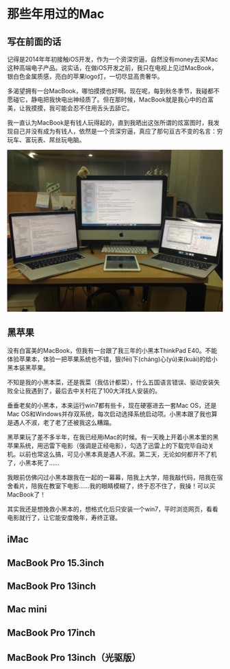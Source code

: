 # 那些年用过的Mac

## 写在前面的话

记得是2014年年初接触iOS开发，作为一个资深穷逼，自然没有money去买Mac这种高端电子产品。说实话，在做iOS开发之前，我只在电视上见过MacBook，银白色金属质感，亮白的苹果logo灯，一切尽显高贵奢华。

多渴望拥有一台MacBook，哪怕摸摸也好啊。现在呢，每到秋冬季节，我碰都不愿碰它，静电把我快电出神经质了。但在那时候，MacBook就是我心中的白富美，让我摸摸，我可能会忍不住用舌头去舔它。

我一直认为MacBook是有钱人玩得起的，直到我晒出这张所谓的炫富图时，我发现自己并没有成为有钱人，依然是一个资深穷逼，真应了那句亘古不变的名言：穷玩车、富玩表、屌丝玩电脑。

![img](https://github.com/mxdios/notebook/blob/master/notebooks/images/WechatIMG99.jpeg?raw=true)

## 黑苹果

没有白富美的MacBook，但我有一台跟了我三年的小黑本ThinkPad E40。不能体验苹果本，体验一把苹果系统也不错，狠(fēi)下(cháng)心(yú)来(kuài)的给小黑本装黑苹果。

不知是我的小黑本菜，还是我菜（我估计都菜），什么五国语言错误、驱动安装失败全让我遇到了，最后去中关村花了100大洋找人安装的。

垂垂老矣的小黑本，本来运行win7都有些卡，现在硬塞进去一套Mac OS，还是Mac OS和Windows并存双系统，每次启动选择系统启动项。小黑本跟了我也算是遇人不淑，老了老了还被我这么糟蹋。

黑苹果玩了差不多半年，在我已经用iMac的时候。有一天晚上开着小黑本里的黑苹果系统，用迅雷下电影（强调是正经电影），勾选了迅雷上的下载完毕自动关机。以前也常这么搞，可见小黑本真是遇人不淑。第二天，无论如何都开不了机了，小黑本死了……

我眼前仿佛闪过小黑本跟我在一起的一幕幕，陪我上大学，陪我敲代码，陪我在宿舍看片，陪我在教室下电影……我的眼睛模糊了，终于忍不住了，我操！可以买MacBook了！

其实我还是想挽救小黑本的，想格式化后只安装一个win7，平时浏览网页，看看电影就行了，让它能安度晚年，寿终正寝。

## iMac

## MacBook Pro 15.3inch

## MacBook Pro 13inch

## Mac mini

## MacBook Pro 17inch

## MacBook Pro 13inch（光驱版）

